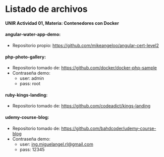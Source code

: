 # Listado de archivos
#### UNIR Actividad 01, Materia: Contenedores con Docker


#### angular-water-app-demo:
- Repositorio propio: https://github.com/mikeangeloo/angular-cert-level2

#### php-photo-gallery:
- Repositorio tomado de: https://github.com/docker/docker-php-sample
- Contraseña demo:
    - user: admin
    - pass: root

#### ruby-kings-landing:
- Repositorio tomado de: https://github.com/codeadict/kings-landing

#### udemy-course-blog:
  - Repositorio tomado de: https://github.com/bahdcoder/udemy-course-blog
  - Contraseña demo:
    - user: ing.miguelangel.rl@gmail.com
    - pass: 12345

